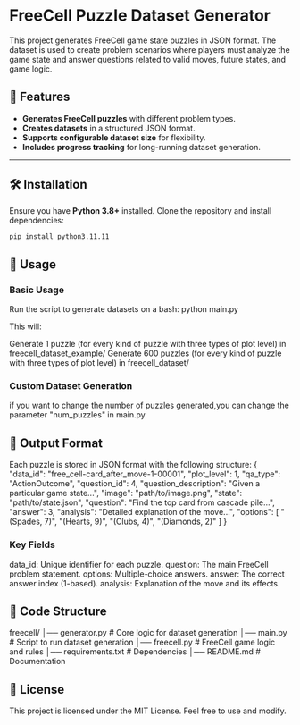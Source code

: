 # FreeCell Puzzle Dataset Generator

This project generates FreeCell game state puzzles in JSON format. The dataset is used to create problem scenarios where players must analyze the game state and answer questions related to valid moves, future states, and game logic.

## 📌 Features
- **Generates FreeCell puzzles** with different problem types.
- **Creates datasets** in a structured JSON format.
- **Supports configurable dataset size** for flexibility.
- **Includes progress tracking** for long-running dataset generation.

---

## 🛠️ Installation
Ensure you have **Python 3.8+** installed. Clone the repository and install dependencies:

```sh
pip install python3.11.11
```

## 🚀 Usage

### Basic Usage
Run the script to generate datasets on a bash:
python main.py

This will:

Generate 1 puzzle (for every kind of puzzle with three types of plot level) in freecell_dataset_example/
Generate 600 puzzles (for every kind of puzzle with three types of plot level) in freecell_dataset/

### Custom Dataset Generation
if you want to change the number of puzzles generated,you can change the parameter "num_puzzles" in main.py

## 📂 Output Format
Each puzzle is stored in JSON format with the following structure:
{
    "data_id": "free_cell-card_after_move-1-00001",
    "plot_level": 1,
    "qa_type": "ActionOutcome",
    "question_id": 4,
    "question_description": "Given a particular game state...",
    "image": "path/to/image.png",
    "state": "path/to/state.json",
    "question": "Find the top card from cascade pile...",
    "answer": 3,
    "analysis": "Detailed explanation of the move...",
    "options": [
        "(Spades, 7)",
        "(Hearts, 9)",
        "(Clubs, 4)",
        "(Diamonds, 2)"
    ]
}

### Key Fields
data_id: Unique identifier for each puzzle.
question: The main FreeCell problem statement.
options: Multiple-choice answers.
answer: The correct answer index (1-based).
analysis: Explanation of the move and its effects.

## 🔧 Code Structure
freecell/
│── generator.py       # Core logic for dataset generation
│── main.py            # Script to run dataset generation
│── freecell.py        # FreeCell game logic and rules
│── requirements.txt   # Dependencies
│── README.md          # Documentation

## 📜 License
This project is licensed under the MIT License. Feel free to use and modify.